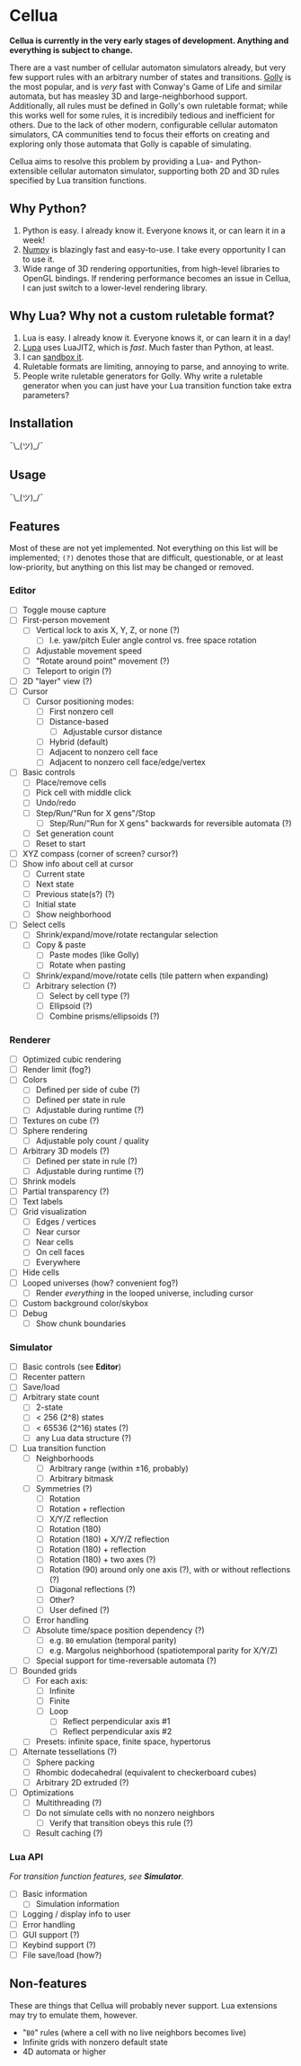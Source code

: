 # Cellua

**Cellua is currently in the very early stages of development. Anything and everything is subject to change.**

There are a vast number of cellular automaton simulators already, but very few support rules with an arbitrary number of states and transitions. [Golly](http://golly.sourceforge.net/Help/index.html) is the most popular, and is _very_ fast with Conway's Game of Life and similar automata, but has measley 3D and large-neighborhood support. Additionally, all rules must be defined in Golly's own ruletable format; while this works well for some rules, it is incredibily tedious and inefficient for others. Due to the lack of other modern, configurable cellular automaton simulators, CA communities tend to focus their efforts on creating and exploring only those automata that Golly is capable of simulating.

Cellua aims to resolve this problem by providing a Lua- and Python-extensible cellular automaton simulator, supporting both 2D and 3D rules specified by Lua transition functions.

## Why Python?

1. Python is easy. I already know it. Everyone knows it, or can learn it in a week!
2. [Numpy](https://www.numpy.org) is blazingly fast and easy-to-use. I take every opportunity I can to use it.
3. Wide range of 3D rendering opportunities, from high-level libraries to OpenGL bindings. If rendering performance becomes an issue in Cellua, I can just switch to a lower-level rendering library.

## Why Lua? Why not a custom ruletable format?

1. Lua is easy. I already know it. Everyone knows it, or can learn it in a day!
2. [Lupa](https://github.com/scoder/lupa) uses LuaJIT2, which is _fast_. Much faster than Python, at least.
3. I can [sandbox it](http://lua-users.org/wiki/SandBoxes).
4. Ruletable formats are limiting, annoying to parse, and annoying to write.
5. People write ruletable generators for Golly. Why write a ruletable generator when you can just have your Lua transition function take extra parameters?

## Installation

¯\\\_(ツ)_/¯

## Usage

¯\\\_(ツ)_/¯

## Features

Most of these are not yet implemented. Not everything on this list will be implemented; `(?)` denotes those that are difficult, questionable, or at least low-priority, but anything on this list may be changed or removed.

### Editor

- [ ] Toggle mouse capture
- [ ] First-person movement
    - [ ] Vertical lock to axis X, Y, Z, or none (?)
        - [ ] I.e. yaw/pitch Euler angle control vs. free space rotation
    - [ ] Adjustable movement speed
    - [ ] "Rotate around point" movement (?)
    - [ ] Teleport to origin (?)
- [ ] 2D "layer" view (?)
- [ ] Cursor
    - [ ] Cursor positioning modes:
        - [ ] First nonzero cell
        - [ ] Distance-based
            - [ ] Adjustable cursor distance
        - [ ] Hybrid (default)
        - [ ] Adjacent to nonzero cell face
        - [ ] Adjacent to nonzero cell face/edge/vertex
- [ ] Basic controls
    - [ ] Place/remove cells
    - [ ] Pick cell with middle click
    - [ ] Undo/redo
    - [ ] Step/Run/"Run for X gens"/Stop
        - [ ] Step/Run/"Run for X gens" backwards for reversible automata (?)
    - [ ] Set generation count
    - [ ] Reset to start
- [ ] XYZ compass (corner of screen? cursor?)
- [ ] Show info about cell at cursor
    - [ ] Current state
    - [ ] Next state
    - [ ] Previous state(s?) (?)
    - [ ] Initial state
    - [ ] Show neighborhood
- [ ] Select cells
    - [ ] Shrink/expand/move/rotate rectangular selection
    - [ ] Copy & paste
        - [ ] Paste modes (like Golly)
        - [ ] Rotate when pasting
    - [ ] Shrink/expand/move/rotate cells (tile pattern when expanding)
    - [ ] Arbitrary selection (?)
        - [ ] Select by cell type (?)
        - [ ] Ellipsoid (?)
        - [ ] Combine prisms/ellipsoids (?)

### Renderer

- [ ] Optimized cubic rendering
- [ ] Render limit (fog?)
- [ ] Colors
    - [ ] Defined per side of cube (?)
    - [ ] Defined per state in rule
    - [ ] Adjustable during runtime (?)
- [ ] Textures on cube (?)
- [ ] Sphere rendering
    - [ ] Adjustable poly count / quality
- [ ] Arbitrary 3D models (?)
    - [ ] Defined per state in rule (?)
    - [ ] Adjustable during runtime (?)
- [ ] Shrink models
- [ ] Partial transparency (?)
- [ ] Text labels
- [ ] Grid visualization
    - [ ] Edges / vertices
    - [ ] Near cursor
    - [ ] Near cells
    - [ ] On cell faces
    - [ ] Everywhere
- [ ] Hide cells
- [ ] Looped universes (how? convenient fog?)
    - [ ] Render _everything_ in the looped universe, including cursor
- [ ] Custom background color/skybox
- [ ] Debug
    - [ ] Show chunk boundaries

### Simulator

- [ ] Basic controls (see **Editor**)
- [ ] Recenter pattern
- [ ] Save/load
- [ ] Arbitrary state count
    - [ ] 2-state
    - [ ] < 256 (2^8) states
    - [ ] < 65536 (2^16) states (?)
    - [ ] any Lua data structure (?)
- [ ] Lua transition function
    - [ ] Neighborhoods
        - [ ] Arbitrary range (within ±16, probably)
        - [ ] Arbitrary bitmask
    - [ ] Symmetries (?)
        - [ ] Rotation
        - [ ] Rotation + reflection
        - [ ] X/Y/Z reflection
        - [ ] Rotation (180)
        - [ ] Rotation (180) + X/Y/Z reflection
        - [ ] Rotation (180) + reflection
        - [ ] Rotation (180) + two axes (?)
        - [ ] Rotation (90) around only one axis (?), with or without reflections (?)
        - [ ] Diagonal reflections (?)
        - [ ] Other?
        - [ ] User defined (?)
    - [ ] Error handling
    - [ ] Absolute time/space position dependency (?)
        - [ ] e.g. `B0` emulation (temporal parity)
        - [ ] e.g. Margolus neighborhood (spatiotemporal parity for X/Y/Z)
    - [ ] Special support for time-reversable automata (?)
- [ ] Bounded grids
    - [ ] For each axis:
        - [ ] Infinite
        - [ ] Finite
        - [ ] Loop
            - [ ] Reflect perpendicular axis #1
            - [ ] Reflect perpendicular axis #2
    - [ ] Presets: infinite space, finite space, hypertorus
- [ ] Alternate tessellations (?)
    - [ ] Sphere packing
    - [ ] Rhombic dodecahedral (equivalent to checkerboard cubes)
    - [ ] Arbitrary 2D extruded (?)
- [ ] Optimizations
    - [ ] Multithreading (?)
    - [ ] Do not simulate cells with no nonzero neighbors
        - [ ] Verify that transition obeys this rule (?)
    - [ ] Result caching (?)

### Lua API

_For transition function features, see **Simulator**._

- [ ] Basic information
    - [ ] Simulation information
- [ ] Logging / display info to user
- [ ] Error handling
- [ ] GUI support (?)
- [ ] Keybind support (?)
- [ ] File save/load (how?)

## Non-features

These are things that Cellua will probably never support. Lua extensions may try to emulate them, however.

- "`B0`" rules (where a cell with no live neighbors becomes live)
- Infinite grids with nonzero default state
- 4D automata or higher
